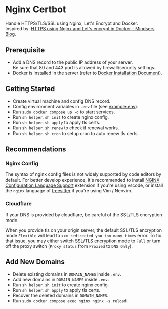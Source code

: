 # Nginx Certbot

Handle HTTPS/TLS/SSL using Nginx, Let's Encrypt and Docker.\
Inspired by:
[HTTPS using Nginx and Let's encrypt in Docker - Mindsers Blog](https://mindsers.blog/post/https-using-nginx-certbot-docker/).

## Prerequisite

- Add a DNS record to the public IP address of your server.\
  Be sure that 80 and 443 port is allowed by firewall/security settings.
- Docker is installed in the server (refer to [Docker Installation Document](https://docs.docker.com/engine/install/)).

## Getting Started

- Create virtual machine and config DNS record.
- Config environment variables in `.env` file (see [example.env](./example.env)).
- Run `sudo docker compose up -d` to start services.
- Run `sh helper.sh init` to create nginx config.
- Run `sh helper.sh apply` to apply tls certs.
- Run `sh helper.sh renew` to check if renewal works.
- Run `sh helper.sh cron` to setup cron to auto renew tls certs.

## Recommendations

### Nginx Config

The syntax of nginx config files is not widely supported by code editors by
default. For better develop experience, it's recommended to install [NGINX
Configuration Language Support](https://marketplace.visualstudio.com/items?itemName=ahmadalli.vscode-nginx-conf)
extension if you're using vscode, or install the `nginx` language of
[treesitter](https://github.com/nvim-treesitter/nvim-treesitter)
if you're using Vim / Neovim.

### Cloudflare

If your DNS is provided by cloudflare, be careful of the SSL/TLS encryption mode.

When you provide tls on your origin server, the default SSL/TLS encryption mode
`Flexible` will lead to `xxx redirected you too many times` error. To fix that
issue, you may either switch SSL/TLS encryption mode to `Full` or turn off the
proxy switch (`Proxy status` from `Proxied` to `DNS Only`).

## Add New Domains

- Delete existing domains in `DOMAIN_NAMES` inside `.env`.
- Add new domains in `DOMAIN_NAMES` inside `.env`.
- Run `sh helper.sh init` to create nginx config.
- Run `sh helper.sh apply` to apply tls certs.
- Recover the deleted domains in `DOMAIN_NAMES`.
- Run `sudo docker compose exec nginx nginx -s reload`.
